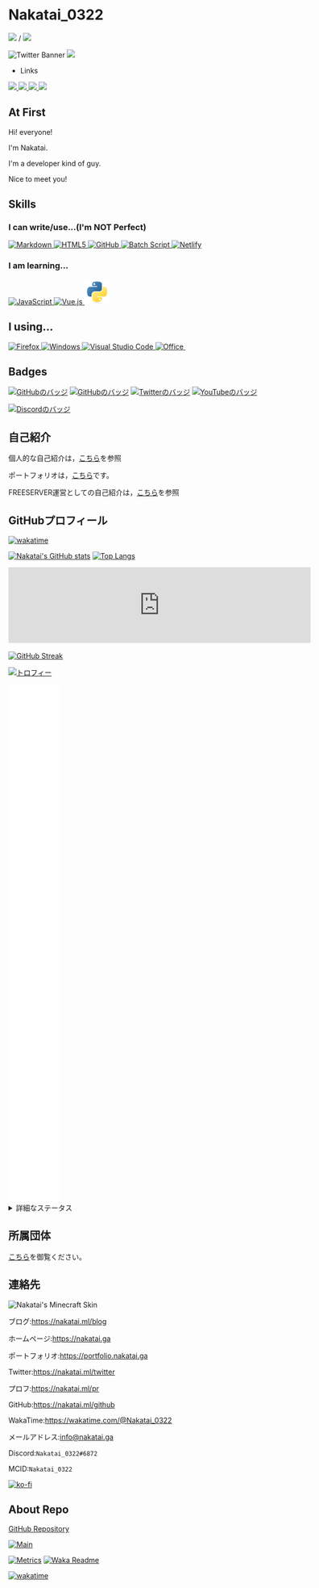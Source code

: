 # Nakatai_0322

<img src="https://avatars.githubusercontent.com/u/65397124?v=4" width="200"> / <img src="https://minotar.net/helm/d297f52003024e5d944fd78edc82891a" width="200">

<img src="https://i.imgur.com/otNWSpt.jpg" alt="Twitter Banner" width="500">

<img src="https://github-widgetbox.vercel.app/api/profile?username=Nakatai-0322&data=followers,repositories,stars,commits" width="600">

- Links

<a href="https://nakatai.ga">
    <img src="https://i.imgur.com/Ltk5aRT.png" width="50">
</a>
<a href="https://nakatai-0322.hatenablog.jp/">
    <img src="https://i.imgur.com/HrGRBcm.png" width="50">
</a>
<a href="https://dev.to/nakatai_0322">
    <img src="https://camo.githubusercontent.com/9b13cf00d4d07dcfee53663f62019ef576b7224822fe81dd4be7f94885db5496/68747470733a2f2f63646e2e6a7364656c6976722e6e65742f6e706d2f73696d706c652d69636f6e7340332e302e312f69636f6e732f6465762d646f742d746f2e737667" width="50">
</a>
<a href="https://twitter.com/Nakatai_0322">
    <img src="https://cdn.jsdelivr.net/gh/devicons/devicon/icons/twitter/twitter-original.svg" width="50">
</a>

## At First

Hi! everyone!

I'm Nakatai.

I'm a developer kind of guy.

Nice to meet you!

## Skills

### I can write/use...(I'm **NOT** Perfect)

<a href="https://w.wiki/3PyA">
    <img src="https://cdn.jsdelivr.net/gh/devicons/devicon/icons/markdown/markdown-original.svg" alt="Markdown" width="50">
</a>
<a href="https://w.wiki/3Q2Z">
    <img src="https://cdn.jsdelivr.net/gh/devicons/devicon/icons/html5/html5-original-wordmark.svg" alt="HTML5" width="50">
</a>
<a href="https://w.wiki/45PM">
    <img src="https://cdn.jsdelivr.net/gh/devicons/devicon/icons/github/github-original.svg" alt="GitHub" width=50>
</a>
<a href="https://w.wiki/3e37">
    <img src="https://i.imgur.com/TJmJbkE.png" alt="Batch Script" width="50">
</a>
<a href="https://w.wiki/4RTG">
    <img src="https://cdn.worldvectorlogo.com/logos/netlify.svg" alt="Netlify" width="50">
</a>

### I am learning...

<a href="https://w.wiki/3EDd">
    <img src="https://cdn.jsdelivr.net/gh/devicons/devicon/icons/javascript/javascript-original.svg" alt="JavaScript" width="50">
</a>
<a href="https://w.wiki/45Pm">
    <img src="https://cdn.jsdelivr.net/gh/devicons/devicon/icons/vuejs/vuejs-original.svg" alt="Vue.js" width="50">
</a>
<a href="https://w.wiki/3Eku">
    <img src="https://raw.githubusercontent.com/devicons/devicon/master/icons/python/python-original.svg" alt="Python" width="50">
</a>

## I using...

<a href="https://w.wiki/45Po">
    <img src="https://upload.wikimedia.org/wikipedia/commons/a/a0/Firefox_logo%2C_2019.svg" alt="Firefox" width="50">
</a>
<a href="https://w.wiki/3e77">
    <img src="https://upload.wikimedia.org/wikipedia/commons/8/87/Windows_logo_-_2021.svg" alt="Windows" width="50">
</a>
<a href="https://w.wiki/45Ph">
    <img src="https://cdn.jsdelivr.net/gh/devicons/devicon/icons/vscode/vscode-original.svg" alt="Visual Studio Code" width="50">
</a>
<a href="https://w.wiki/45PU">
    <img src="https://upload.wikimedia.org/wikipedia/commons/5/5f/Microsoft_Office_logo_%282019%E2%80%93present%29.svg" alt="Office" width=50>
</a>
<a href="https://w.wiki/3LXC">
    <img src="https://upload.wikimedia.org/wikipedia/commons/1/19/Spotify_logo_without_text.svg" alt="" width="50">
</a>

## Badges

[![GitHubのバッジ](https://img.shields.io/github/followers/Nakatai-0322?style=social)](https://nakatai.ml/github)
[![GitHubのバッジ](https://img.shields.io/github/stars/Nakatai-0322?style=social)](https://nakatai.ml/github)
[![Twitterのバッジ](https://img.shields.io/twitter/follow/Nakatai_0322?style=social)](https://nakatai.ml/twitter)
[![YouTubeのバッジ](https://img.shields.io/youtube/channel/subscribers/UCvH9fbiZUk0DT39BPE9gNhw?style=social)](https://nakatai.ml/youtube)

[![Discordのバッジ](https://img.shields.io/badge/Nakatai_0322%236872-%237289DA.svg?style=flat-square&logo=discord&logoColor=white)](https://img.shields.io/badge/Nakatai_0322%236872-%237289DA.svg?style=flat-square&logo=discord&logoColor=white)

## 自己紹介

個人的な自己紹介は，[こちら](https://vprof.me/@/Nakatai_0322)を参照

ポートフォリオは，[こちら](https://nakatai.ga)です。

FREESERVER運営としての自己紹介は，[こちら](https://wiki.freeserver.pro/admins/nakatai_0322.html)を参照

## GitHubプロフィール

[![wakatime](https://wakatime.com/badge/user/c9fbbcad-1b0d-4a00-b147-a687ce2b2ea1.svg)](https://wakatime.com/@Nakatai_0322)

[![Nakatai's GitHub stats](https://github-readme-stats.vercel.app/api?username=Nakatai-0322&show_icons=true&bg_color=22272e&border_color=444C56&text_color=FFFFFF)](https://github.com/anuraghazra/github-readme-stats)
[![Top Langs](https://github-readme-stats.vercel.app/api/top-langs/?username=Nakatai-0322&langs_count=10&bg_color=22272e&border_color=444C56&text_color=FFFFFF&layout=compact)](https://github.com/anuraghazra/github-readme-stats)

<a href="https://wakatime.com/@Nakatai_0322">
    <embed src="https://wakatime.com/share/@Nakatai_0322/b94a89d4-b8ee-45a6-a587-c812ea7298c9.svg" width="600">
</a>

[![GitHub Streak](https://github-readme-streak-stats.herokuapp.com?user=Nakatai-0322&theme=github-dark&date_format=%5BY.%5Dn.j&background=22272E&ring=444C56&stroke=22272E&border=444C56)](https://git.io/streak-stats)

[![トロフィー](https://github-profile-trophy.vercel.app/?username=Nakatai-0322&theme=dark_dimmed&no-frame=true)](https://github.com/ryo-ma/github-profile-trophy)

<img src="./github-metrics.svg" alt="GitHub Metrics">

<details>
<summary>
    詳細なステータス
</summary>

<!--START_SECTION:waka-->
![Code Time](http://img.shields.io/badge/Code%20Time-110%20hrs%2014%20mins-blue)

![Profile Views](http://img.shields.io/badge/Profile%20Views-60-blue)

**🐱 My GitHub Data** 

> 🏆 1,158 Contributions in the Year 2021
 > 
> 📦 278.8 kB Used in GitHub's Storage 
 > 
> 🚫 Not Opted to Hire
 > 
> 📜 27 Public Repositories 
 > 
> 🔑 1 Private Repository 
 > 
**I'm an Early 🐤** 

```text
🌞 Morning    160 commits    ██████░░░░░░░░░░░░░░░░░░░   24.32% 
🌆 Daytime    201 commits    ███████░░░░░░░░░░░░░░░░░░   30.55% 
🌃 Evening    296 commits    ███████████░░░░░░░░░░░░░░   44.98% 
🌙 Night      1 commits      ░░░░░░░░░░░░░░░░░░░░░░░░░   0.15%

```
📅 **I'm Most Productive on Saturday** 

```text
Monday       107 commits    ████░░░░░░░░░░░░░░░░░░░░░   16.26% 
Tuesday      60 commits     ██░░░░░░░░░░░░░░░░░░░░░░░   9.12% 
Wednesday    39 commits     █░░░░░░░░░░░░░░░░░░░░░░░░   5.93% 
Thursday     69 commits     ██░░░░░░░░░░░░░░░░░░░░░░░   10.49% 
Friday       75 commits     ██░░░░░░░░░░░░░░░░░░░░░░░   11.4% 
Saturday     170 commits    ██████░░░░░░░░░░░░░░░░░░░   25.84% 
Sunday       138 commits    █████░░░░░░░░░░░░░░░░░░░░   20.97%

```


📊 **This Week I Spent My Time On** 

```text
⌚︎ Time Zone: Asia/Tokyo

💬 Programming Languages: 
JavaScript               5 hrs 12 mins       ███████████░░░░░░░░░░░░░░   43.82% 
Markdown                 4 hrs 38 mins       █████████░░░░░░░░░░░░░░░░   39.08% 
JSON                     40 mins             █░░░░░░░░░░░░░░░░░░░░░░░░   5.62% 
TypeScript               23 mins             ░░░░░░░░░░░░░░░░░░░░░░░░░   3.27% 
YAML                     22 mins             ░░░░░░░░░░░░░░░░░░░░░░░░░   3.13%

🔥 Editors: 
VS Code                  11 hrs 52 mins      █████████████████████████   100.0%

🐱‍💻 Projects: 
Nakatai-0322.github.io   7 hrs 15 mins       ███████████████░░░░░░░░░░   61.16% 
Blog                     1 hr 41 mins        ███░░░░░░░░░░░░░░░░░░░░░░   14.29% 
freeserver-wiki          1 hr 1 min          ██░░░░░░░░░░░░░░░░░░░░░░░   8.6% 
github-profile-trophy    26 mins             █░░░░░░░░░░░░░░░░░░░░░░░░   3.74% 
Random-No-               26 mins             █░░░░░░░░░░░░░░░░░░░░░░░░   3.74%

💻 Operating System: 
Windows                  11 hrs 52 mins      █████████████████████████   100.0%

```

**I Mostly Code in HTML** 

```text
HTML                     7 repos             ███████████░░░░░░░░░░░░░░   46.67% 
JavaScript               5 repos             ████████░░░░░░░░░░░░░░░░░   33.33% 
Batchfile                1 repo              █░░░░░░░░░░░░░░░░░░░░░░░░   6.67% 
EJS                      1 repo              █░░░░░░░░░░░░░░░░░░░░░░░░   6.67% 
CSS                      1 repo              █░░░░░░░░░░░░░░░░░░░░░░░░   6.67%

```


**Timeline**

![Chart not found](https://raw.githubusercontent.com/Nakatai-0322/Nakatai-0322/main/charts/bar_graph.png) 


 Last Updated on 25/12/2021
<!--END_SECTION:waka-->
</details>

## 所属団体

[こちら](https://docs.google.com/spreadsheets/d/1YQkJmBXS_hnTsipJN3khyU98rgZY7RTB8iwhHU-6ICc/edit?usp=sharing)を御覧ください。

## 連絡先

![Nakatai's Minecraft Skin](https://crafatar.com/renders/body/d297f52003024e5d944fd78edc82891a?&overlay)

ブログ:<https://nakatai.ml/blog>

ホームページ:<https://nakatai.ga>

ポートフォリオ:<https://portfolio.nakatai.ga>

Twitter:<https://nakatai.ml/twitter>

プロフ:<https://nakatai.ml/pr>

GitHub:<https://nakatai.ml/github>

WakaTime:<https://wakatime.com/@Nakatai_0322>

メールアドレス:[info@nakatai.ga](mailto:info@nakatai.ga)

Discord:`Nakatai_0322#6872`

MCID:`Nakatai_0322`

[![ko-fi](https://ko-fi.com/img/githubbutton_sm.svg)](https://ko-fi.com/E1E15HUC8)

## About Repo

[GitHub Repository](https://github.com/Nakatai-0322/Nakatai-0322)

[![Main](https://github.com/Nakatai-0322/Nakatai-0322/actions/workflows/Main.yml/badge.svg)](https://github.com/Nakatai-0322/Nakatai-0322/actions/workflows/Main.yml)

[![Metrics](https://github.com/Nakatai-0322/Nakatai-0322/actions/workflows/Metrics.yml/badge.svg)](https://github.com/Nakatai-0322/Nakatai-0322/actions/workflows/Metrics.yml)
[![Waka Readme](https://github.com/Nakatai-0322/Nakatai-0322/actions/workflows/Waka-Readme.yml/badge.svg)](https://github.com/Nakatai-0322/Nakatai-0322/actions/workflows/Waka-Readme.yml)

[![wakatime](https://wakatime.com/badge/user/c9fbbcad-1b0d-4a00-b147-a687ce2b2ea1/project/144e7989-c156-4b45-9e7b-7006f47eee8f.svg)](https://wakatime.com/badge/user/c9fbbcad-1b0d-4a00-b147-a687ce2b2ea1/project/144e7989-c156-4b45-9e7b-7006f47eee8f)
